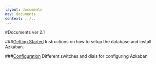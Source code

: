 ```yaml
---
layout: documents
nav: documents
context: ../..
---
```


#Documents ver 2.1

###[Getting Started](./gettingstarted.html)
Instructions on how to setup the database and install Azkaban.

###[Configuration](./configuration.html)
Different switches and dials for configuring Azkaban